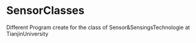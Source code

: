 # SensorClasses

Different Program create for the class of Sensor&SensingsTechnologie at TianjinUniversity

